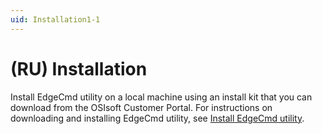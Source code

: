 ```yaml
---
uid: Installation1-1
---
```


# (RU) Installation

Install EdgeCmd utility on a local machine using an install kit that you can download from the OSIsoft Customer Portal. For instructions on downloading and installing EdgeCmd utility, see [Install EdgeCmd utility](xref:InstallEdgeCmdUtility1-1).
